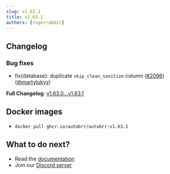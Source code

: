 ```yaml
---
slug: v1.63.1
title: v1.63.1
authors: [rogerrabbit]
---
```

## Changelog

### Bug fixes

* fix(database): duplicate `skip_clean_sanitize` column ([#2096](https://github.com/autobrr/autobrr/pull/2096)) ([@martylukyy](https://github.com/martylukyy))

**Full Changelog**: [v1.63.0...v1.63.1](https://github.com/autobrr/autobrr/compare/v1.63.0...v1.63.1)

## Docker images

* `docker pull ghcr.io/autobrr/autobrr:v1.63.1`

## What to do next?

* Read the [documentation](https://autobrr.com)
* Join our [Discord server](https://discord.gg/8s5d8pFhba)
